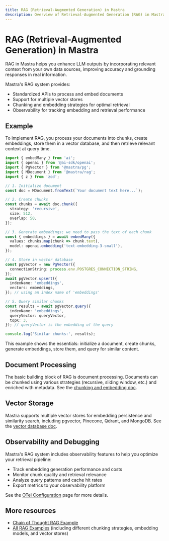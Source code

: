 ```yaml
---
title: RAG (Retrieval-Augmented Generation) in Mastra
description: Overview of Retrieval-Augmented Generation (RAG) in Mastra, detailing its capabilities for enhancing LLM outputs with relevant context.
---
```


# RAG (Retrieval-Augmented Generation) in Mastra

RAG in Mastra helps you enhance LLM outputs by incorporating relevant context from your own data sources, improving accuracy and grounding responses in real information.

Mastra's RAG system provides:

- Standardized APIs to process and embed documents
- Support for multiple vector stores
- Chunking and embedding strategies for optimal retrieval
- Observability for tracking embedding and retrieval performance

## Example

To implement RAG, you process your documents into chunks, create embeddings, store them in a vector database, and then retrieve relevant context at query time.

```ts showLineNumbers copy
import { embedMany } from 'ai';
import { openai } from '@ai-sdk/openai';
import { PgVector } from '@mastra/pg';
import { MDocument } from '@mastra/rag';
import { z } from 'zod';

// 1. Initialize document
const doc = MDocument.fromText(`Your document text here...`);

// 2. Create chunks
const chunks = await doc.chunk({
  strategy: 'recursive',
  size: 512,
  overlap: 50,
});

// 3. Generate embeddings; we need to pass the text of each chunk
const { embeddings } = await embedMany({
  values: chunks.map(chunk => chunk.text),
  model: openai.embedding('text-embedding-3-small'),
});

// 4. Store in vector database
const pgVector = new PgVector({
  connectionString: process.env.POSTGRES_CONNECTION_STRING,
});
await pgVector.upsert({
  indexName: 'embeddings',
  vectors: embeddings,
}); // using an index name of 'embeddings'

// 5. Query similar chunks
const results = await pgVector.query({
  indexName: 'embeddings',
  queryVector: queryVector,
  topK: 3,
}); // queryVector is the embedding of the query

console.log('Similar chunks:', results);
```

This example shows the essentials: initialize a document, create chunks, generate embeddings, store them, and query for similar content.

## Document Processing

The basic building block of RAG is document processing. Documents can be chunked using various strategies (recursive, sliding window, etc.) and enriched with metadata. See the [chunking and embedding doc](./chunking-and-embedding.md).

## Vector Storage

Mastra supports multiple vector stores for embedding persistence and similarity search, including pgvector, Pinecone, Qdrant, and MongoDB. See the [vector database doc](./vector-databases.md).

## Observability and Debugging

Mastra's RAG system includes observability features to help you optimize your retrieval pipeline:

- Track embedding generation performance and costs
- Monitor chunk quality and retrieval relevance
- Analyze query patterns and cache hit rates
- Export metrics to your observability platform

See the [OTel Configuration](../../reference/observability/otel-config.md) page for more details.

## More resources

- [Chain of Thought RAG Example](../../examples/rag/usage/cot-rag.md)
- [All RAG Examples](../../examples/) (including different chunking strategies, embedding models, and vector stores)
